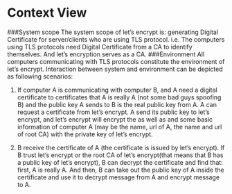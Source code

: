 Context View
===========================
###System scope
The system scope of let’s encrypt is: generating Digital Certificate for server/clients who are using TLS protocol. i.e. The computers using TLS protocols need Digital Certificate from a CA to identify themselves. And let’s encryption serves as a CA.
###Environment
All computers communicating with TLS protocols constitute the environment of let’s encrypt.
Interaction between system and environment can be depicted as following scenarios:

1. If computer A is communicating with computer B, and A need a digital certificate to certificates that A is really A (not some bad guys spoofing B) and the public key A sends to B is the real public key from A. A can request a certificate from let’s encrypt. A send its public key to let’s encrypt, and let’s encrypt will encrypt the as well as and some basic information of computer A (may be the name, url of A, the name and url of root CA) with the private key of let’s encrypt.

2. B receive the certificate of A (the certificate is issued by let’s encrypt). If B trust let’s encrypt or the root CA of let’s encrypt(that means that B has a public key of let’s encrypt), B can decrypt the certificate and find that: first, A is really A. And then, B can take out the public key of A inside the certificate and use it to decrypt message from A and encrypt message to A.

